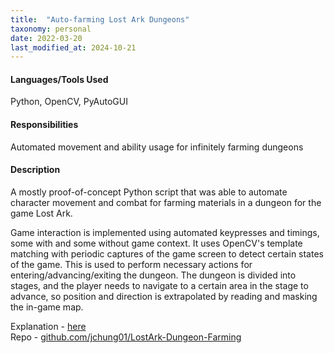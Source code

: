 ```yaml
---
title:  "Auto-farming Lost Ark Dungeons"
taxonomy: personal
date: 2022-03-20
last_modified_at: 2024-10-21
---
```

#### Languages/Tools Used
Python, OpenCV, PyAutoGUI
#### Responsibilities
Automated movement and ability usage for infinitely farming dungeons
#### Description
A mostly proof-of-concept Python script that was able to automate character movement and combat for farming materials in a dungeon for the game Lost Ark.

Game interaction is implemented using automated keypresses and timings, some with and some without game context. It uses OpenCV's template matching with periodic captures of the game screen to detect certain states of the game. This is used to perform necessary actions for entering/advancing/exiting the dungeon. The dungeon is divided into stages, and the player needs to navigate to a certain area in the stage to advance, so position and direction is extrapolated by reading and masking the in-game map.

Explanation - [here](https://github.com/jchung01/LostArk-Dungeon-Farming?tab=readme-ov-file#background) \
Repo - [github.com/jchung01/LostArk-Dungeon-Farming](https://github.com/jchung01/LostArk-Dungeon-Farming)
<!--demo video here-->